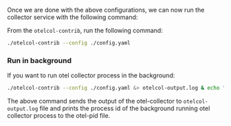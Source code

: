 Once we are done with the above configurations, we can now run the collector service with the following command:

From the `otelcol-contrib`, run the following command:

```bash
./otelcol-contrib --config ./config.yaml
```

### Run in background 
If you want to run otel collector process in the background:

```bash
./otelcol-contrib --config ./config.yaml &> otelcol-output.log & echo "$!" > otel-pid
```
The above command sends the output of the otel-collector to `otelcol-output.log` file and prints the process id of the background running otel collector process to the otel-pid file.